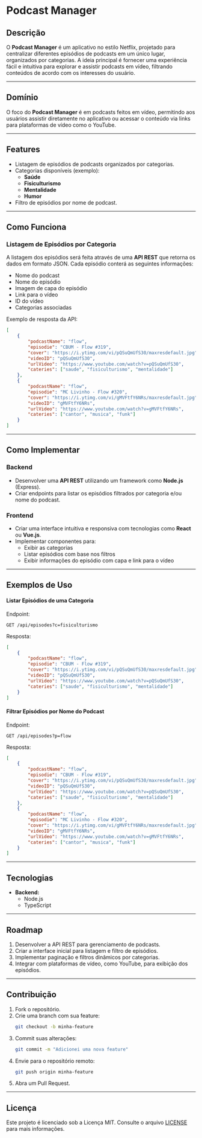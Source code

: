 # Podcast Manager

## Descrição

O **Podcast Manager** é um aplicativo no estilo Netflix, projetado para centralizar diferentes episódios de podcasts em um único lugar, organizados por categorias. A ideia principal é fornecer uma experiência fácil e intuitiva para explorar e assistir podcasts em vídeo, filtrando conteúdos de acordo com os interesses do usuário.

---

## Domínio

O foco do **Podcast Manager** é em podcasts feitos em vídeo, permitindo aos usuários assistir diretamente no aplicativo ou acessar o conteúdo via links para plataformas de vídeo como o YouTube.

---

## Features

- Listagem de episódios de podcasts organizados por categorias.
- Categorias disponíveis (exemplo):
  - **Saúde**
  - **Fisiculturismo**
  - **Mentalidade**
  - **Humor**
- Filtro de episódios por nome de podcast.

---

## Como Funciona

### Listagem de Episódios por Categoria

A listagem dos episódios será feita através de uma **API REST** que retorna os dados em formato JSON. Cada episódio conterá as seguintes informações:

- Nome do podcast
- Nome do episódio
- Imagem de capa do episódio
- Link para o vídeo
- ID do vídeo
- Categorias associadas

Exemplo de resposta da API:

```json
[
    {
        "podcastName": "flow",
        "episodie": "CBUM - Flow #319",
        "cover": "https://i.ytimg.com/vi/pQSuQmUfS30/maxresdefault.jpg",
        "videoID": "pQSuQmUfS30",
        "urlVideo": "https://www.youtube.com/watch?v=pQSuQmUfS30",
        "cateries": ["saude", "fisiculturismo", "mentalidade"]
    },
    {
        "podcastName": "flow",
        "episodie": "MC Livinho - Flow #320",
        "cover": "https://i.ytimg.com/vi/gMVFtfY6NRs/maxresdefault.jpg",
        "videoID": "gMVFtfY6NRs",
        "urlVideo": "https://www.youtube.com/watch?v=gMVFtfY6NRs",
        "cateries": ["cantor", "musica", "funk"]
    }
]
```

---

## Como Implementar

### Backend
- Desenvolver uma **API REST** utilizando um framework como **Node.js** (Express).
- Criar endpoints para listar os episódios filtrados por categoria e/ou nome do podcast.

### Frontend
- Criar uma interface intuitiva e responsiva com tecnologias como **React** ou **Vue.js**.
- Implementar componentes para:
  - Exibir as categorias
  - Listar episódios com base nos filtros
  - Exibir informações do episódio com capa e link para o vídeo

---

## Exemplos de Uso

#### Listar Episódios de uma Categoria
Endpoint:
```http
GET /api/episodes?c=fisiculturismo
```

Resposta:
```json
[
    {
        "podcastName": "flow",
        "episodie": "CBUM - Flow #319",
        "cover": "https://i.ytimg.com/vi/pQSuQmUfS30/maxresdefault.jpg",
        "videoID": "pQSuQmUfS30",
        "urlVideo": "https://www.youtube.com/watch?v=pQSuQmUfS30",
        "cateries": ["saude", "fisiculturismo", "mentalidade"]
    }
]
```

#### Filtrar Episódios por Nome do Podcast
Endpoint:
```http
GET /api/episodes?p=flow
```

Resposta:
```json
[
    {
        "podcastName": "flow",
        "episodie": "CBUM - Flow #319",
        "cover": "https://i.ytimg.com/vi/pQSuQmUfS30/maxresdefault.jpg",
        "videoID": "pQSuQmUfS30",
        "urlVideo": "https://www.youtube.com/watch?v=pQSuQmUfS30",
        "cateries": ["saude", "fisiculturismo", "mentalidade"]
    },
    {
        "podcastName": "flow",
        "episodie": "MC Livinho - Flow #320",
        "cover": "https://i.ytimg.com/vi/gMVFtfY6NRs/maxresdefault.jpg",
        "videoID": "gMVFtfY6NRs",
        "urlVideo": "https://www.youtube.com/watch?v=gMVFtfY6NRs",
        "cateries": ["cantor", "musica", "funk"]
    }
]
```

---

## Tecnologias

- **Backend:**
  - Node.js
  - TypeScript

---

## Roadmap

1. Desenvolver a API REST para gerenciamento de podcasts.
2. Criar a interface inicial para listagem e filtro de episódios.
3. Implementar paginação e filtros dinâmicos por categorias.
4. Integrar com plataformas de vídeo, como YouTube, para exibição dos episódios.

---

## Contribuição

1. Fork o repositório.
2. Crie uma branch com sua feature:
   ```bash
   git checkout -b minha-feature
   ```
3. Commit suas alterações:
   ```bash
   git commit -m "Adicionei uma nova feature"
   ```
4. Envie para o repositório remoto:
   ```bash
   git push origin minha-feature
   ```
5. Abra um Pull Request.

---

## Licença

Este projeto é licenciado sob a Licença MIT. Consulte o arquivo [LICENSE](LICENSE) para mais informações.


